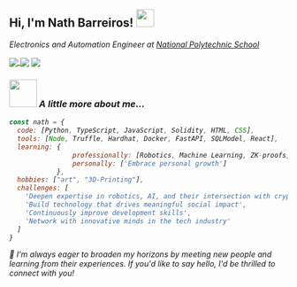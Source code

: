 <h2> Hi, I'm Nath Barreiros! 
<img src="https://media.giphy.com/media/q3kBTEbu3InMQ/giphy.gif" width="32">
</h2>
<p><em>Electronics and Automation Engineer at <a href="https://www.epn.edu.ec/">National Polytechnic School</a>
<div>
  
  <a href="mailto:nathalia.barreirosf@gmail.com" target="_blank"> 
  <img  align="center"  src="https://img.shields.io/badge/-gmail-success" /></a><a  href="https://twitter.com/NathBarreiros"  target="_blank">
  <img  align="center"  src="https://img.shields.io/badge/-twitter-informational" /></a>
  <a  href="https://www.linkedin.com/in/nathbarreiros/"  target="_blank">
  <img  align="center"  src="https://img.shields.io/badge/-linkedin-important" /></a> 
</div>

### <img src="https://media.giphy.com/media/l0HlGeTBdTqMll15u/giphy.gif" width="50"> A little more about me...
  <!--- workingOn: ["ZK+FL: Privacy-preserving distributed ML"], -->

```javascript
const nath = {
  code: [Python, TypeScript, JavaScript, Solidity, HTML, CSS],
  tools: [Node, Truffle, Hardhat, Docker, FastAPI, SQLModel, React],
  learning: {
                professionally: [Robotics, Machine Learning, ZK-proofs],
                personally: ['Embrace personal growth']
            },
  hobbies: ["art", "3D-Printing"],
  challenges: [
    'Deepen expertise in robotics, AI, and their intersection with cryptography',
    'Build technology that drives meaningful social impact',
    'Continuously improve development skills',
    'Network with innovative minds in the tech industry'
  ]
}
```

👾 <em>I'm always eager to broaden my horizons by meeting new people and learning from their experiences. If you'd like to say hello, I'd be thrilled to connect with you!</em>
